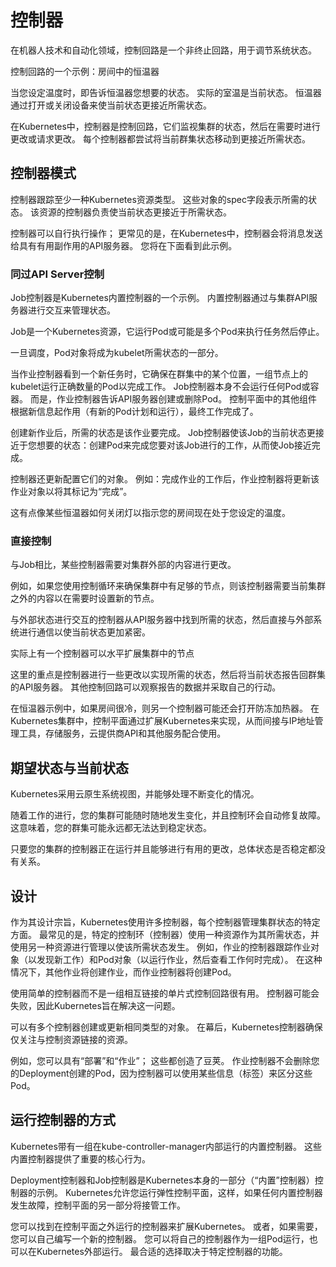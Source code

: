 # 控制器

在机器人技术和自动化领域，控制回路是一个非终止回路，用于调节系统状态。

控制回路的一个示例：房间中的恒温器

当您设定温度时，即告诉恒温器您想要的状态。 实际的室温是当前状态。 恒温器通过打开或关闭设备来使当前状态更接近所需状态。

在Kubernetes中，控制器是控制回路，它们监视集群的状态，然后在需要时进行更改或请求更改。 每个控制器都尝试将当前群集状态移动到更接近所需状态。

## 控制器模式

控制器跟踪至少一种Kubernetes资源类型。 这些对象的spec字段表示所需的状态。 该资源的控制器负责使当前状态更接近于所需状态。

控制器可以自行执行操作； 更常见的是，在Kubernetes中，控制器会将消息发送给具有有用副作用的API服务器。 您将在下面看到此示例。

### 同过API Server控制

Job控制器是Kubernetes内置控制器的一个示例。 内置控制器通过与集群API服务器进行交互来管理状态。

Job是一个Kubernetes资源，它运行Pod或可能是多个Pod来执行任务然后停止。

一旦调度，Pod对象将成为kubelet所需状态的一部分。

当作业控制器看到一个新任务时，它确保在群集中的某个位置，一组节点上的kubelet运行正确数量的Pod以完成工作。 Job控制器本身不会运行任何Pod或容器。 而是，作业控制器告诉API服务器创建或删除Pod。 控制平面中的其他组件根据新信息起作用（有新的Pod计划和运行），最终工作完成了。

创建新作业后，所需的状态是该作业要完成。 Job控制器使该Job的当前状态更接近于您想要的状态：创建Pod来完成您要对该Job进行的工作，从而使Job接近完成。

控制器还更新配置它们的对象。 例如：完成作业的工作后，作业控制器将更新该作业对象以将其标记为“完成”。

这有点像某些恒温器如何关闭灯以指示您的房间现在处于您设定的温度。

### 直接控制

与Job相比，某些控制器需要对集群外部的内容进行更改。

例如，如果您使用控制循环来确保集群中有足够的节点，则该控制器需要当前集群之外的内容以在需要时设置新的节点。

与外部状态进行交互的控制器从API服务器中找到所需的状态，然后直接与外部系统进行通信以使当前状态更加紧密。

实际上有一个控制器可以水平扩展集群中的节点

这里的重点是控制器进行一些更改以实现所需的状态，然后将当前状态报告回群集的API服务器。 其他控制回路可以观察报告的数据并采取自己的行动。

在恒温器示例中，如果房间很冷，则另一个控制器可能还会打开防冻加热器。 在Kubernetes集群中，控制平面通过扩展Kubernetes来实现，从而间接与IP地址管理工具，存储服务，云提供商API和其他服务配合使用。

## 期望状态与当前状态

Kubernetes采用云原生系统视图，并能够处理不断变化的情况。

随着工作的进行，您的集群可能随时随地发生变化，并且控制环会自动修复故障。 这意味着，您的群集可能永远都无法达到稳定状态。

只要您的集群的控制器正在运行并且能够进行有用的更改，总体状态是否稳定都没有关系。

## 设计

作为其设计宗旨，Kubernetes使用许多控制器，每个控制器管理集群状态的特定方面。 最常见的是，特定的控制环（控制器）使用一种资源作为其所需状态，并使用另一种资源进行管理以使该所需状态发生。 例如，作业的控制器跟踪作业对象（以发现新工作）和Pod对象（以运行作业，然后查看工作何时完成）。 在这种情况下，其他作业将创建作业，而作业控制器将创建Pod。

使用简单的控制器而不是一组相互链接的单片式控制回路很有用。 控制器可能会失败，因此Kubernetes旨在解决这一问题。

可以有多个控制器创建或更新相同类型的对象。 在幕后，Kubernetes控制器确保仅关注与控制资源链接的资源。

例如，您可以具有“部署”和“作业”； 这些都创造了豆荚。 作业控制器不会删除您的Deployment创建的Pod，因为控制器可以使用某些信息（标签）来区分这些Pod。

## 运行控制器的方式

Kubernetes带有一组在kube-controller-manager内部运行的内置控制器。 这些内置控制器提供了重要的核心行为。

Deployment控制器和Job控制器是Kubernetes本身的一部分（“内置”控制器）控制器的示例。 Kubernetes允许您运行弹性控制平面，这样，如果任何内置控制器发生故障，控制平面的另一部分将接管工作。

您可以找到在控制平面之外运行的控制器来扩展Kubernetes。 或者，如果需要，您可以自己编写一个新的控制器。 您可以将自己的控制器作为一组Pod运行，也可以在Kubernetes外部运行。 最合适的选择取决于特定控制器的功能。


